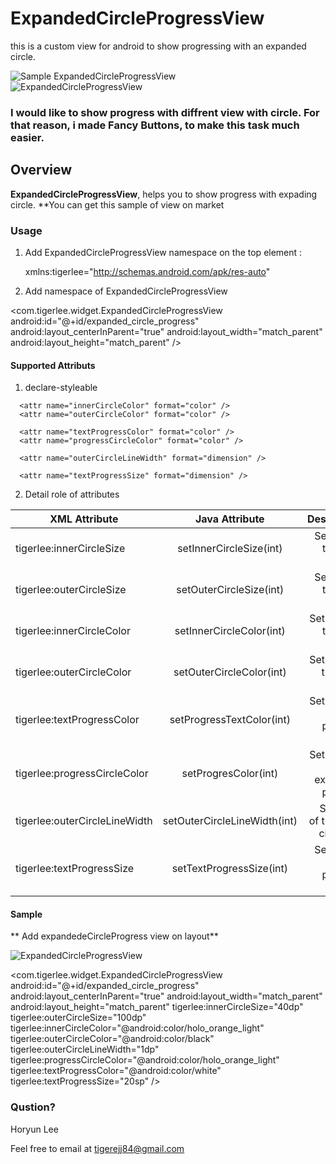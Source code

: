 ExpandedCircleProgressView
==========================

this is a custom view for android to show progressing with an expanded circle. 

![Sample ExpandedCircleProgressView](https://raw.github.com/tigerjj/ExpandedCircleProgressView/master/screenshots/sample_animation.gif)  
![ExpandedCircleProgressView](https://raw.github.com/tigerjj/ExpandedCircleProgressView/master/screenshots/sample_01.png)  

### I would like to show progress with diffrent view with circle. For that reason, i made Fancy Buttons, to make this task much easier.

## Overview
**ExpandedCircleProgressView**, helps you to show progress with expading circle. 
**You can get this sample of view on market

### Usage

1. Add ExpandedCircleProgressView namespace on the top element : 

	xmlns:tigerlee="http://schemas.android.com/apk/res-auto" 
	
2. Add namespace of ExpandedCircleProgressView 

  <com.tigerlee.widget.ExpandedCircleProgressView
      android:id="@+id/expanded_circle_progress"
      android:layout_centerInParent="true"
      android:layout_width="match_parent"
      android:layout_height="match_parent" />

####  Supported Attributs

1. declare-styleable 

  <declare-styleable name="ExpandedCircleProgressView">
      <attr name="innerCircleSize" format="dimension" />
      <attr name="outerCircleSize" format="dimension" />
      
      <attr name="innerCircleColor" format="color" />
      <attr name="outerCircleColor" format="color" />
      
      <attr name="textProgressColor" format="color" />
      <attr name="progressCircleColor" format="color" />
      
      <attr name="outerCircleLineWidth" format="dimension" />
      
      <attr name="textProgressSize" format="dimension" />
  </declare-styleable>
    
2. Detail role of attributes

| XML Attribute        | Java Attribute           | Description  |
| ------------- |:-------------:| -----:|
| tigerlee:innerCircleSize      | setInnerCircleSize(int) | Set size of the inner circle |
| tigerlee:outerCircleSize     | setOuterCircleSize(int)| Set size of the inner circle |
| tigerlee:innerCircleColor  | setInnerCircleColor(int)   | Set color of the inner circle |
| tigerlee:outerCircleColor | setOuterCircleColor(int)  | Set color of the outer circle |
| tigerlee:textProgressColor | setProgressTextColor(int)  | Set color of the progress text |
| tigerlee:progressCircleColor | setProgresColor(int)  | Set color of circle of expanding progress |
| tigerlee:outerCircleLineWidth | setOuterCircleLineWidth(int) | Set width of the outer circle line |
| tigerlee:textProgressSize | setTextProgressSize(int)  | Set size of the progress text |

#### Sample

** Add expandedeCircleProgress view on layout**  
  
![ExpandedCircleProgressView](https://raw.github.com/tigerjj/ExpandedCircleProgressView/master/screenshots/sample_02.png)  

  <com.tigerlee.widget.ExpandedCircleProgressView
      android:id="@+id/expanded_circle_progress"
      android:layout_centerInParent="true"
      android:layout_width="match_parent"
      android:layout_height="match_parent"
      tigerlee:innerCircleSize="40dp"
      tigerlee:outerCircleSize="100dp"
      tigerlee:innerCircleColor="@android:color/holo_orange_light"
      tigerlee:outerCircleColor="@android:color/black"
      tigerlee:outerCircleLineWidth="1dp"
      tigerlee:progressCircleColor="@android:color/holo_orange_light"
      tigerlee:textProgressColor="@android:color/white"
      tigerlee:textProgressSize="20sp"
       />

### Qustion?

Horyun Lee

Feel free to email at <tigerejj84@gmail.com>
